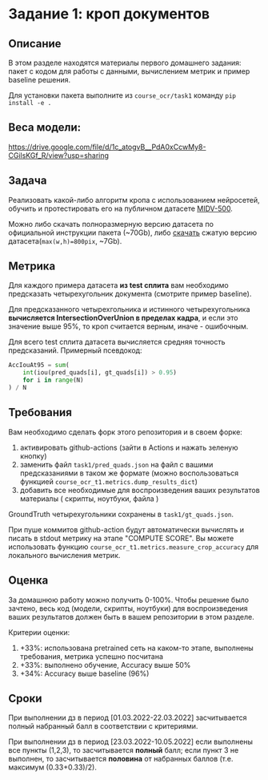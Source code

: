 # Задание 1: кроп документов
## Описание
В этом разделе находятся материалы первого домашнего задания: пакет с кодом для работы с данными, вычислением метрик и пример baseline решения.

Для установки пакета выполните из `course_ocr/task1` команду `pip install -e .`

## Веса модели:
https://drive.google.com/file/d/1c_atogvB__PdA0xCcwMy8-CGilsKGf_R/view?usp=sharing

## Задача
Реализовать какой-либо алгоритм кропа с использованием нейросетей, обучить и протестировать его на публичном датасете [MIDV-500](https://github.com/fcakyon/midv500).

Можно либо скачать полноразмерную версию датасета по официальной инструкции пакета (\~70Gb), либо [скачать](https://drive.google.com/file/d/1g5MUqGhHIxriWKyZzCDQ1Qe2uT_53aKv/view?usp=sharing) сжатую версию датасета(`max(w,h)=800pix`, \~7Gb).

## Метрика
Для каждого примера датасета **из test сплита** вам необходимо предсказать четырехугольник документа (смотрите пример baseline).

Для предсказанного четырехгольника и истинного четырехугольника **вычисляется IntersectionOverUnion в пределах кадра**, и если это значение выше 95%, то кроп считается верным, иначе - ошибочным.

Для всего test сплита датасета вычисляется средняя точность предсказаний. Примерный псевдокод:
```python
AccIouAt95 = sum(
    int(iou(pred_quads[i], gt_quads[i]) > 0.95)
    for i in range(N)
) / N
```
## Требования
Вам необходимо сделать форк этого репозитория и в своем форке:
1. активировать github-actions (зайти в Actions и нажать зеленую кнопку)
1. заменить файл `task1/pred_quads.json` на файл с вашими предсказаниями в таком же формате (можно воспользоваться функцией `course_ocr_t1.metrics.dump_results_dict`)
1. добавить все необходимые для воспроизведения ваших результатов материалы ( скрипты, ноутбуки, файла )

GroundTruth четырехугольники сохранены в `task1/gt_quads.json`.

При пуше коммитов github-action будут автоматически вычислять и писать в stdout метрику на этапе "COMPUTE SCORE". Вы можете использовать функцию `course_ocr_t1.metrics.measure_crop_accuracy` для локального вычисления метрик.

## Оценка
За домашнюю работу можно получить 0-100%.
Чтобы решение было зачтено, весь код (модели, скрипты, ноутбуки) для воспроизведения ваших результатов должен быть в вашем репозитории в этом разделе.

Критерии оценки:
1. +33%: использована pretrained сеть на каком-то этапе, выполнены требования, метрика успешно посчитана
1. +33%: выполнено обучение, Accuracy выше 50%
1. +34%: Accuracy выше baseline (96%)

## Сроки
При выполнении дз в период \[01.03.2022-22.03.2022\] засчитывается полный набранный балл в соответствии с критериями.

При выполнении дз в период \[23.03.2022-10.05.2022\] если выполнены все пункты (1,2,3), то засчитывается **полный** балл; если пункт 3 не выполнен, то засчитывается **половина** от набранных баллов (т.е. максимум (0.33+0.33)/2).

